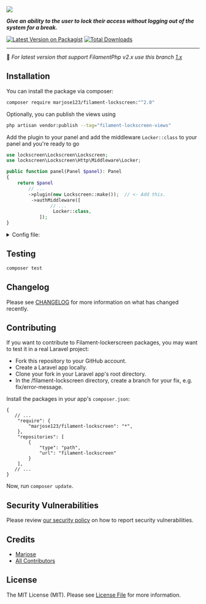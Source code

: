 ![](https://github.com/MarJose123/filament-lockscreen/blob/main/art/filament-lockscreen-1x.png)

**_Give an ability to the user to lock their access without logging out of the system for a break._**

[![Latest Version on Packagist](https://img.shields.io/packagist/v/marjose123/filament-lockscreen.svg?style=flat-square)](https://packagist.org/packages/marjose123/filament-lockscreen)
[![Total Downloads](https://img.shields.io/packagist/dt/marjose123/filament-lockscreen.svg?style=flat-square)](https://packagist.org/packages/marjose123/filament-lockscreen)

---
:rotating_light: _For latest version that support FilamentPhp v2.x use this branch [1.x](https://github.com/MarJose123/filament-lockscreen/tree/1.x)_

## Installation

You can install the package via composer:

```bash
composer require marjose123/filament-lockscreen:"^2.0"
```

Optionally, you can publish the views using

```bash
php artisan vendor:publish --tag="filament-lockscreen-views"
```
Add the plugin to your panel and add the middleware  `Locker::class` to your panel  and you're ready to go
```php 
use lockscreen\Lockscreen\Lockscreen;
use lockscreen\Lockscreen\Http\Middleware\Locker;

public function panel(Panel $panel): Panel
{
    return $panel
        // ...
        ->plugin(new Lockscreen::make());  // <- Add this.
         ->authMiddleware([
                // ...
                 Locker::class,
            ]);
}
```
<details>
<summary>Config file: </summary>

```php
return [

    /*
     *  Lock Screen Icon
     */
    'icon' => 'heroicon-s-lock-closed',

    /*
     *  Lock Screen URL
     * 
     * Note: do not provide base url `/` or empty, otherwise it will return default url
     */
    'url' => '/screen/lock',

    /*
    | ------------------------------------------------------------------------------------------------
    |   Table Column Name
    | ------------------------------------------------------------------------------------------------
    | Change the table column name if your login authentication column is checking on a different field and not on the default field ('email and password') column of the table.
    */
    'table_columns' => [
        'account_username_field' => 'email',
        'account_password_field' => 'password',
    ],

    /* =======================================
     *   if `enable_redirect_to` is TRUE then after login, it will be redirected to the route setup under `redirect_route`
     */
    'enable_redirect_to' => false,
    'redirect_route' => 'filament.pages.dashboard',

    /* =======================================
    *   RATE LIMIT
     *  change to false the `enable_rate_limit` to disable preventing user to input after several login failure.
    */
    'rate_limit' => [
        'enable_rate_limit' => true,
        'rate_limit_max_count' => 5, // max count for failure login allowed.
        'force_logout' => false,
    ],
    /* =========================
    *  Path segmentation locking
    *  e.g., if the segment is enabled then locked_path = ['admin', 'employee']
    *  www.domain.com/admin/ <== Locked, because this segment path is added to the locked_path
    *  www.domain.com/employee/ <== Locked, because this segment path is added to the locked_path
    *  www.domain.com/portal/ <== unlocked and will not be checked by the locker middleware even if the user lock their screen
    *
    * Note: make sure your segment_needle and allowed path is aligned
    */
    'segment' => [
        'specific_path_only' => false, // if false, then all the request will be blocked by the locker and will be redirected to the authentication page
        'segment_needle' => 1, // see the https://laravel.com/api/9.x/Illuminate/Http/Request.html#method_segment
        'locked_path' => [], //
    ],
];
```
</details>

## Testing

```bash
composer test
```

## Changelog

Please see [CHANGELOG](CHANGELOG.md) for more information on what has changed recently.

## Contributing

If you want to contribute to Filament-lockerscreen packages, you may want to test it in a real Laravel project:

* Fork this repository to your GitHub account.
* Create a Laravel app locally.
* Clone your fork in your Laravel app's root directory.
* In the /filament-lockscreen directory, create a branch for your fix, e.g. fix/error-message.

Install the packages in your app's `composer.json`:

```
{
   // ...
    "require": {
        "marjose123/filament-lockscreen": "*",
    },
    "repositories": [
        {
            "type": "path",
            "url": "filament-lockscreen"
        }
    ],
   // ...
}
```
Now, run `composer update`.

## Security Vulnerabilities

Please review [our security policy](../../security/policy) on how to report security vulnerabilities.

## Credits

- [Marjose](https://github.com/MarJose123)
- [All Contributors](../../contributors)

## License

The MIT License (MIT). Please see [License File](LICENSE.md) for more information.
